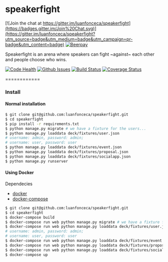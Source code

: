 speakerfight
============

[![Join the chat at https://gitter.im/luanfonceca/speakerfight](https://badges.gitter.im/Join%20Chat.svg)](https://gitter.im/luanfonceca/speakerfight?utm_source=badge&utm_medium=badge&utm_campaign=pr-badge&utm_content=badge) [![Beerpay](https://beerpay.io/luanfonceca/speakerfight/badge.svg?style=flat)](https://beerpay.io/luanfonceca/speakerfight) 

Speakerfight is an arena where speakers can fight ~against~ each other and people choose who wins.

[![Code Health](https://landscape.io/github/luanfonceca/speakerfight/master/landscape.svg?style=flat)](https://landscape.io/github/luanfonceca/speakerfight/master) [![Github Issues](http://img.shields.io/github/issues/luanfonceca/speakerfight.svg?style=flat)](https://github.com/luanfonceca/speakerfight/issues?sort=updated&state=open) [![Build Status](http://img.shields.io/travis/luanfonceca/speakerfight.svg?branch=master&style=flat)](https://travis-ci.org/luanfonceca/speakerfight) [![Coverage Status](http://img.shields.io/coveralls/luanfonceca/speakerfight.svg?branch=master&style=flat)](https://coveralls.io/r/luanfonceca/speakerfight?branch=master)

============
### Install

#### Normal installation
```sh
$ git clone git@github.com:luanfonceca/speakerfight.git
$ cd speakerfight
$ pip install -r requirements.txt
$ python manage.py migrate # we have a fixture for the users...
$ python manage.py loaddata deck/fixtures/user.json
# username: admin, password: admin;
# username: user, password: user
$ python manage.py loaddata deck/fixtures/event.json
$ python manage.py loaddata deck/fixtures/proposal.json
$ python manage.py loaddata deck/fixtures/socialapp.json
$ python manage.py runserver
```

#### Using Docker
Dependecies
- [docker](https://www.docker.com/)
- [docker-compose](https://docs.docker.com/compose/)

```sh
$ git clone git@github.com:luanfonceca/speakerfight.git
$ cd speakerfight
$ docker-compose build
$ docker-compose run web python manage.py migrate # we have a fixture for the users...
$ docker-compose run web python manage.py loaddata deck/fixtures/user.json
# username: admin, password: admin;
# username: user, password: user
$ docker-compose run web python manage.py loaddata deck/fixtures/event.json
$ docker-compose run web python manage.py loaddata deck/fixtures/proposal.json
$ docker-compose run web python manage.py loaddata deck/fixtures/socialapp.json
$ docker-compose up
